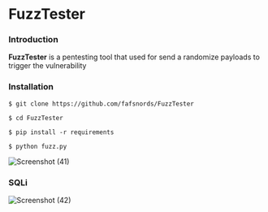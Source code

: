 # FuzzTester
### Introduction
**FuzzTester** is a pentesting tool that used for send a randomize payloads to trigger the vulnerability
### Installation
```
$ git clone https://github.com/fafsnords/FuzzTester

$ cd FuzzTester

$ pip install -r requirements

$ python fuzz.py
```
![Screenshot (41)](https://user-images.githubusercontent.com/100557534/172819368-7e9eb2d5-d4bf-45bc-a281-9fc6968f76e8.png)
### SQLi
![Screenshot (42)](https://user-images.githubusercontent.com/100557534/172825038-7d8c464e-bf9e-4df4-b965-b82b92617039.png)
